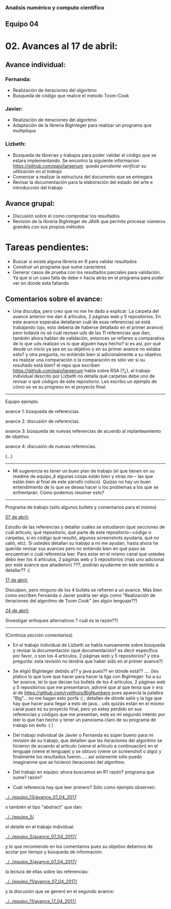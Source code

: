 ### Analisis numérico y computo científico

## Equipo 04

# 02. Avances al 17 de abril:

## Avance individual:

### Fernanda:

* Realización de iteraciones del algoritmo
* Busqueda de código que realice el metodo Toom-Cook

### Javier:

* Realización de iteraciones del algoritmo
* Adaptación de la libreria BigInteger para realizar un programa que multiplique

### Lizbeth:
* Búsqueda de librerias y trabajos para poder validar el código que se estara implementando. Se encontro la siguiente informacion https://github.com/paiv/largenum  *queda pendiente verificar su utilización en el trabajo*
* Comenzar a realizar la estructura del documento que se entregara
* Revisar la documentación para la elaboración del estado del arte e introducción del trabajo

## Avance grupal:

* Discusión sobre el como comprobar los resultados
* Revisión de la libreria  BigInteger de JAVA que permite procesar números grandes con sus propios métodos


# Tareas pendientes:

* Buscar si existe alguna libreria en R para validar resultados
* Construir un programa que sume caracteres
* Generar casos de prueba con los resultados parciales para validación. Ya que si un caso falla de debe ir hacia atrás en el programa para poder ver en donde esta fallando

## Comentarios sobre el avance:

* Una disculpa, pero creo que no me he dado a explicar. La carpeta del avance anterior me dan 4 artículos, 2 páginas web y 5 repositorios. En este avance esperaba detallaran cuál de esas referencias se está trabajando (ojo, esto debería de haberse detallado en el primer avance) pero todavía no sé cuál revisan uds de las 11 referencias que dan; también ahora hablan de validación, entonces se refieren a comparativa de lo que uds realizan vs lo que alguien haya hecho? si es así, por qué desde un inicio ya sea en su objetivo o en su primer avance no estaba esto? y otra pregunta, no entiendo bien si adicionalmente a su objetivo es realizar una comparación ó la comparación es sólo ver si su resultado está bien? el repo que escriben https://github.com/paiv/largenum habla sobre RSA (?¿), el trabajo individual descrito por Lizbeth no detalla qué carpetas debe uno de revisar o qué códigos de este repositorio. Les escribo un ejemplo de cómo se ve su progreso en el proyecto final:

---
Equipo ejemplo.

avance 1: búsqueda de referencias.

avance 2: discusión de referencias.

avance 3: búsqueda de nuevas referencias de acuerdo al replanteamiento de objetivo.

avance 4: discusión de nuevas referencias.

(...)

---

* Mi sugerencia es tener un buen plan de trabajo (el que tienen en su readme de equipo_4 algunas cosas están bien y otras no-- las que están bien al final de este párrafo coloco). Quizás no hay un buen entendimiento de lo que se desea hacer o los problemas a los que se enfrentarán. Cómo podemos resolver esto?

---
Programa de trabajo (sólo algunos bullets y comentarios para el mismo)

[07 de abril:](avance_07_04_2017)

Estudio de las referencias y detallar cuáles se estudiaron (qué secciones de cuál artículo, qué repositorio, qué parte de este repositorio--código o carpetas, si es código qué resultó, algunos screenshots ayudaría, qué no salió, etc). Si ustedes detallan su trabajo a mí me ayudan, hasta ahora he querido revisar sus avances pero no entiendo bien en qué paso se encuentran o cuál referencia leer. Para estar en el mismo canal que ustedes debo leer los 4 artículos, 2 páginas web y 5 repositorios (más uno adicional por este avance que añadieron) ???, podrían ayudarme en este sentido a detallar?? :(

 [17 de abril:](avance_17_04_2017)

 Disculpen, pero ninguno de los 4 bullets se refieren a un avance. Más bien como escriben Fernanda o Javier podría ser algo como "Realización de iteraciones del algoritmo de Toom Cook" (en algún lenguaje??)

 [24 de abril:](avance_24_04_2017)

(Investigar enfoques alternativos ? cuál es la razón??)

---

(Continúa sección comentarios) 

* En el trabajo individual de Lizbeth se habla nuevamente sobre búsqueda y revisar la documentación (qué documentación? es decir especifica por favor, o son los 4 artículos, 2 páginas web y 5 repositorios? y otra pregunta: esta revisión no tendría que haber sido en el primer avance?)

* Se eligió BigInteger debido a?? y java pues?? en dónde está?? .... (les platico lo que tuve que hacer para hacer la liga con BigInteger: fui a su 1er avance, leí lo que decían los  bullets de los 4 artículos, 2 páginas web y 5 repositorios que me presentaron, adiviné que al que tenía que ir era al de https://github.com/rvelthuis/BigNumbers pues aparecía la palabra "Big"... no me hagan esto porfa :( ; detallen de dónde salió y la liga que hay que hacer para llegar a esto de java... uds quizás están en el mismo canal pues es su proyecto final, pero yo estoy perdido en sus referencias y códigos que me presentan, este es mi segundo intento por leer lo que han hecho y tener un panorama claro de su programa de trabajo sin éxito :( )

* Del trabajo individual de Javier o Fernanda es súper bueno para mi revisión de su trabajo, que detallen que las iteraciones del algoritmo se hicieron de acuerdo al artículo (viene el artículo a continuación) en el lenguaje (viene el lenguaje) y se obtuvo (viene un screenshot o algo) y finalmente los resultados fueron..... así solamente sólo puedo imaginarme que se hicieron iteraciones del algoritmo.

* Del trabajo en equipo: ahora buscamos en R? razón? programa que sume? razón?

* Cuál referencia hay que leer primero? Sólo como ejemplo observen:

[../../equipo_13/avance_07_04_2017](../../equipo_13/avance_07_04_2017)

o también el tipo "abstract" que dan:

[../../equipo_5/](../../equipo_5/)

el detalle en el trabajo individual:

[../../equipo_5/avance_07_04_2017/](../../equipo_5/avance_07_04_2017/)

y lo que recomiendo en los comentarios pues su objetivo debemos de acotar por tiempo y búsqueda de información:

[../../equipo_5/avance_07_04_2017/](../../equipo_5/avance_17_04_2017/)


la lectura de ellas sobre las referencias:

[../../equipo_11/avance_07_04_2017/](../../equipo_11/avance_07_04_2017/)

y la discusión que se generó en el segundo avance:

[../../equipo_11/avance_17_04_2017/](../../equipo_11/avance_17_04_2017/)





